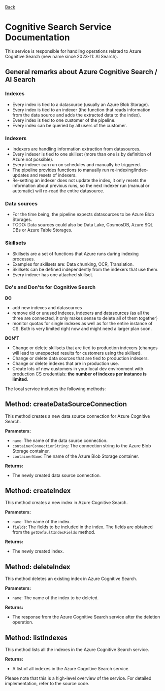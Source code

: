 [Back](../../README.md)

# Cognitive Search Service Documentation

This service is responsible for handling operations related to Azure Cognitive Search (new name since 2023-11: AI Search).

## General remarks about Azure Cognitive Search / AI Search

### Indexes

- Every index is tied to a datasource (usually an Azure Blob Storage).
- Every index is tied to an indexer (the function that reads information from the data source and adds the extracted data to the index).
- Every index is tied to one customer of the pipeline.
- Every index can be queried by all users of the customer.

### Indexers

- Indexers are handling information extraction from datasources.
- Every indexer is tied to one skillset (more than one is by definition of Azure not possible).
- Every indexer can run on schedules and manually be triggered.
- The pipeline provides functions to manually run re-indexing/index-updates and resets of indexers.
- Re-setting an indexer does not update the index, it only resets the information about previous runs, so the next indexer run (manual or automatic) will re-read the entire datasource.

### Data sources

- For the time being, the pipeline expects datasources to be Azure Blob Storages.
- TODO: Data sources could also be Data Lake, CosmosDB, Azure SQL DBs or Azure Table Storages.

### Skillsets

- Skillsets are a set of functions that Azure runs during indexing processes.
- Examples for skillsets are: Data chunking, OCR, Translation.
- Skillsets can be defined independently from the indexers that use them.
- Every indexer has one attached skillset.

### Do's and Don'ts for Cognitive Search

**DO**

- add new indexes and datasources
- remove old or unused indexes, indexers and datasources (as all the three are connected, it only makes sense to delete all of them together)
- monitor quotas for single indexes as well as for the entire instance of CS. Both is very limited right now and might need a larger plan soon.

**DON'T**

- Change or delete skillsets that are tied to production indexers (changes will lead to unexpected results for customers using the skillset).
- Change or delete data sources that are tied to production indexers.
- Change or delete indexes that are in production use.
- Create lots of new customers in your local dev environment with production CS credentials: **the number of indexes per instance is limited**.

The local service includes the following methods:

## Method: createDataSourceConnection

This method creates a new data source connection for Azure Cognitive Search.

**Parameters:**

- `name`: The name of the data source connection.
- `containerConnectionString`: The connection string to the Azure Blob Storage container.
- `containerName`: The name of the Azure Blob Storage container.

**Returns:**

- The newly created data source connection.

## Method: createIndex

This method creates a new index in Azure Cognitive Search.

**Parameters:**

- `name`: The name of the index.
- `fields`: The fields to be included in the index. The fields are obtained from the `getDefaultIndexFields` method.

**Returns:**

- The newly created index.

## Method: deleteIndex

This method deletes an existing index in Azure Cognitive Search.

**Parameters:**

- `name`: The name of the index to be deleted.

**Returns:**

- The response from the Azure Cognitive Search service after the deletion operation.

## Method: listIndexes

This method lists all the indexes in the Azure Cognitive Search service.

**Returns:**

- A list of all indexes in the Azure Cognitive Search service.

Please note that this is a high-level overview of the service. For detailed implementation, refer to the source code.

